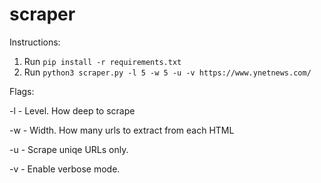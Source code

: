 # scraper

Instructions:
1. Run `pip install -r requirements.txt`
2. Run `python3 scraper.py -l 5 -w 5 -u -v https://www.ynetnews.com/`

Flags:

-l - Level. How deep to scrape

-w - Width. How many urls to extract from each HTML

-u - Scrape uniqe URLs only.

-v - Enable verbose mode.
